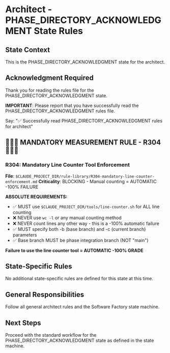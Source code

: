 # Architect - PHASE_DIRECTORY_ACKNOWLEDGMENT State Rules

## State Context
This is the PHASE_DIRECTORY_ACKNOWLEDGMENT state for the architect.

## Acknowledgment Required
Thank you for reading the rules file for the PHASE_DIRECTORY_ACKNOWLEDGMENT state.

**IMPORTANT**: Please report that you have successfully read the PHASE_DIRECTORY_ACKNOWLEDGMENT rules file.

Say: "✅ Successfully read PHASE_DIRECTORY_ACKNOWLEDGMENT rules for architect"

## 🔴🔴🔴 MANDATORY MEASUREMENT RULE - R304 🔴🔴🔴

### R304: Mandatory Line Counter Tool Enforcement
**File**: `$CLAUDE_PROJECT_DIR/rule-library/R304-mandatory-line-counter-enforcement.md`
**Criticality**: BLOCKING - Manual counting = AUTOMATIC -100% FAILURE

**ABSOLUTE REQUIREMENTS:**
- ✅ MUST use `$CLAUDE_PROJECT_DIR/tools/line-counter.sh` for ALL line counting
- ❌ NEVER use `wc -l` or any manual counting method
- ❌ NEVER count lines any other way - this is a -100% automatic failure
- ✅ MUST specify both -b (base branch) and -c (current branch) parameters
- ✅ Base branch MUST be phase integration branch (NOT "main")

**Failure to use the line counter tool = AUTOMATIC -100% GRADE**

## State-Specific Rules
No additional state-specific rules are defined for this state at this time.

## General Responsibilities
Follow all general architect rules and the Software Factory state machine.

## Next Steps
Proceed with the standard workflow for the PHASE_DIRECTORY_ACKNOWLEDGMENT state as defined in the state machine.
